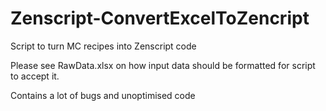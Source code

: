 # Zenscript-ConvertExcelToZencript
Script to turn MC recipes into Zenscript code

Please see RawData.xlsx on how input data should be formatted for script to accept it.

Contains a lot of bugs and unoptimised code
